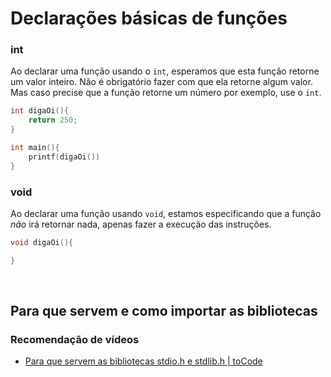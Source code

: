 # Declarações básicas de funções

### int 
Ao declarar uma função usando o `int`, esperamos que esta função retorne um valor inteiro. 
Não é obrigatório fazer com que ela retorne algum valor. Mas caso precise que a função retorne um número por exemplo, use o `int`. 
```c
int digaOi(){
    return 250;
}

int main(){
    printf(digaOi())
}
```

### void
Ao declarar uma função usando `void`, estamos especificando que a função _não_ irá retornar nada,
apenas fazer a execução das instruções.
```c
void digaOi(){

}
```


</br>

## Para que servem e como importar as bibliotecas




### Recomendação de vídeos
- <a href="https://youtu.be/vVLhdyte9PA">Para que servem as bibliotecas stdio.h e stdlib.h | toCode</a> 
